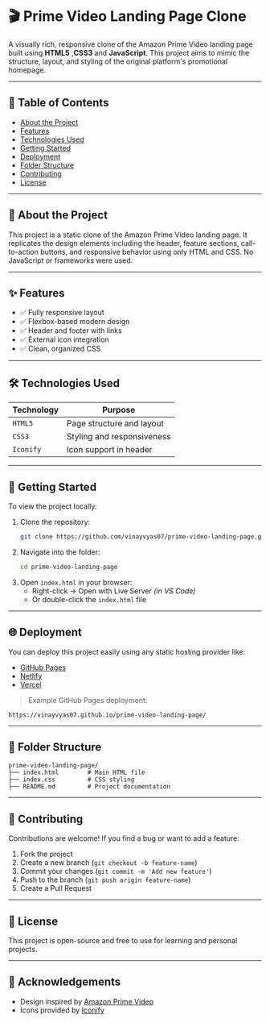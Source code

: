 # 🎬 Prime Video Landing Page Clone

A visually rich, responsive clone of the Amazon Prime Video landing page built using **HTML5** ,**CSS3** and **JavaScript**. This project aims to mimic the structure, layout, and styling of the original platform's promotional homepage.

---

## 📌 Table of Contents

- [About the Project](#about-the-project)
- [Features](#features)
- [Technologies Used](#technologies-used)
- [Getting Started](#getting-started)
- [Deployment](#deployment)
- [Folder Structure](#folder-structure)
- [Contributing](#contributing)
- [License](#license)

---

## 📖 About the Project

This project is a static clone of the Amazon Prime Video landing page. It replicates the design elements including the header, feature sections, call-to-action buttons, and responsive behavior using only HTML and CSS. No JavaScript or frameworks were used.

---

## ✨ Features

- ✅ Fully responsive layout
- ✅ Flexbox-based modern design
- ✅ Header and footer with links
- ✅ External icon integration
- ✅ Clean, organized CSS

---

## 🛠️ Technologies Used

| Technology | Purpose |
|------------|---------|
| `HTML5`    | Page structure and layout |
| `CSS3`     | Styling and responsiveness |
| `Iconify`  | Icon support in header |

---

## 🚀 Getting Started

To view the project locally:

1. Clone the repository:
   ```bash
   git clone https://github.com/vinayvyas07/prime-video-landing-page.git
   ```
2. Navigate into the folder:
   ```bash
   cd prime-video-landing-page
   ```
3. Open `index.html` in your browser:
   - Right-click → Open with Live Server *(in VS Code)*  
   - Or double-click the `index.html` file

---

## 🌐 Deployment

You can deploy this project easily using any static hosting provider like:

- [GitHub Pages](https://pages.github.com/)
- [Netlify](https://www.netlify.com/)
- [Vercel](https://vercel.com/)

> Example GitHub Pages deployment:
```
https://vinayvyas07.github.io/prime-video-landing-page/
```

---

## 📁 Folder Structure

```
prime-video-landing-page/
├── index.html        # Main HTML file
├── index.css         # CSS styling
├── README.md         # Project documentation
```

---

## 🤝 Contributing

Contributions are welcome! If you find a bug or want to add a feature:

1. Fork the project
2. Create a new branch (`git checkout -b feature-name`)
3. Commit your changes (`git commit -m 'Add new feature'`)
4. Push to the branch (`git push origin feature-name`)
5. Create a Pull Request

---

## 📄 License

This project is open-source and free to use for learning and personal projects.

---

## 🙌 Acknowledgements

- Design inspired by [Amazon Prime Video](https://www.primevideo.com/)
- Icons provided by [Iconify](https://iconify.design/)
